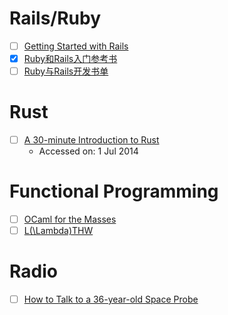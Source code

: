 # Rails/Ruby

- [ ] [Getting Started with Rails](http://guides.rubyonrails.org/getting_started.html)
- [X] [Ruby和Rails入门参考书](https://ruby-china.org/wiki/books)
- [ ] [Ruby与Rails开发书单](http://book.douban.com/doulist/1222802/)

# Rust

- [ ] [A 30-minute Introduction to Rust](http://doc.rust-lang.org/master/intro.html)
  - Accessed on: 1 Jul 2014

# Functional Programming

- [ ] [OCaml for the Masses](http://queue.acm.org/detail.cfm?id=2038036)
- [ ] [L(\Lambda)THW](http://learnlispthehardway.org/)

# Radio

- [ ] [How to Talk to a 36-year-old Space Probe](http://www.jmalsbury.com/how-to-talk-to-a-36-year-old-space-probe-isee-3-with-gnu-radio-a-usrp-and-a-big-dish/)
